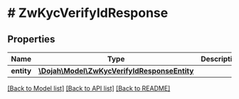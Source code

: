 # # ZwKycVerifyIdResponse

## Properties

Name | Type | Description | Notes
------------ | ------------- | ------------- | -------------
**entity** | [**\Dojah\Model\ZwKycVerifyIdResponseEntity**](ZwKycVerifyIdResponseEntity.md) |  | [optional]

[[Back to Model list]](../../README.md#models) [[Back to API list]](../../README.md#endpoints) [[Back to README]](../../README.md)
